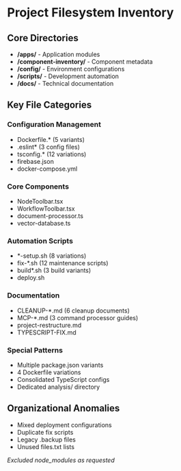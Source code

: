 # Project Filesystem Inventory

## Core Directories
- **/apps/** - Application modules
- **/component-inventory/** - Component metadata
- **/config/** - Environment configurations
- **/scripts/** - Development automation
- **/docs/** - Technical documentation

## Key File Categories

### Configuration Management
- Dockerfile.* (5 variants)
- .eslint* (3 config files)
- tsconfig.* (12 variations)
- firebase.json
- docker-compose.yml

### Core Components
- NodeToolbar.tsx
- WorkflowToolbar.tsx
- document-processor.ts
- vector-database.ts

### Automation Scripts
- *-setup.sh (8 variations)
- fix-*.sh (12 maintenance scripts)
- build*.sh (3 build variants)
- deploy.sh

### Documentation
- CLEANUP-*.md (6 cleanup documents)
- MCP-*.md (3 command processor guides)
- project-restructure.md
- TYPESCRIPT-FIX.md

### Special Patterns
- Multiple package.json variants
- 4 Dockerfile variations
- Consolidated TypeScript configs
- Dedicated analysis/ directory

## Organizational Anomalies
- Mixed deployment configurations
- Duplicate fix scripts
- Legacy .backup files
- Unused files.txt lists

_Excluded node_modules as requested_